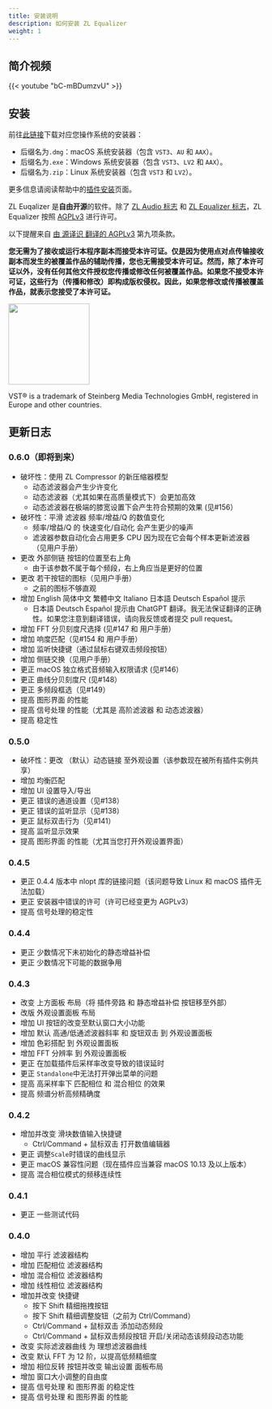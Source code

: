 ```yaml
---
title: 安装说明
description: 如何安装 ZL Equalizer
weight: 1
---
```


## 简介视频

{{< youtube "bC-mBDumzvU" >}}

## 安装

前往[此链接](https://github.com/ZL-Audio/ZLEqualizer/releases/latest)下载对应您操作系统的安装器：
- 后缀名为`.dmg`：macOS 系统安装器（包含 `VST3`、`AU` 和 `AAX`）。
- 后缀名为`.exe`：Windows 系统安装器（包含 `VST3`、`LV2` 和 `AAX`）。
- 后缀名为`.zip`：Linux 系统安装器（包含 `VST3` 和 `LV2`）。

更多信息请阅读帮助中的[插件安装](../../help/plugin_installation)页面。

ZL Euqalizer 是**自由开源**的软件。除了 [ZL Audio 标志](https://github.com/ZL-Audio/ZLEqualizer/blob/main/assets/zlaudio.svg) 和 [ZL Equalizer 标志](https://github.com/ZL-Audio/ZLEqualizer/blob/main/assets/logo.svg)，ZL Equalizer 按照 [AGPLv3](https://www.gnu.org/licenses/agpl-3.0.en.html) 进行许可。

以下提醒来自 [由 源译识 翻译的 AGPLv3](https://atomgit.com/translation/Contransus) 第九项条款。

**您无需为了接收或运行本程序副本而接受本许可证。仅是因为使用点对点传输接收副本而发生的被覆盖作品的辅助传播，您也无需接受本许可证。然而，除了本许可证以外，没有任何其他文件授权您传播或修改任何被覆盖作品。如果您不接受本许可证，这些行为（传播和修改）即构成版权侵权。因此，如果您修改或传播被覆盖作品，就表示您接受了本许可证。**

<img src="/images/vst3.png" style="width: 120pt; max-width: 100%; height: auto"/>

VST® is a trademark of Steinberg Media Technologies GmbH, registered in Europe and other countries.

## 更新日志


### 0.6.0（即将到来）

- 破坏性：使用 ZL Compressor 的新压缩器模型
	- 动态滤波器会产生少许变化
	- 动态滤波器（尤其如果在高质量模式下）会更加高效
	- 动态滤波器在极端的膝宽设置下会产生符合预期的效果 (见#156）
- 破坏性：平滑 滤波器 频率/增益/Q 的数值变化
	- 频率/增益/Q 的 快速变化/自动化 会产生更少的噪声
	- 滤波器参数自动化会占用更多 CPU 因为现在它会每个样本更新滤波器（见用户手册）
- 更改 外部侧链 按钮的位置至右上角
	- 由于该参数不属于每个频段，右上角应当是更好的位置
- 更改 若干按钮的图标（见用户手册）
	- 之前的图标不够直观
- 增加 English 简体中文 繁體中文 Italiano 日本語 Deutsch Español 提示
  - 日本語 Deutsch Español 提示由 ChatGPT 翻译。我无法保证翻译的正确性。如果您注意到翻译错误，请向我反馈或者提交 pull request。
- 增加 FFT 分贝刻度尺选择 (见#147 和 用户手册）
- 增加 响度匹配（见#154 和 用户手册）
- 增加 监听快捷键（通过鼠标右键双击频段按钮）
- 增加 侧链交换（见用户手册）
- 更正 macOS 独立格式音频输入权限请求 (见#146）
- 更正 曲线分贝刻度尺 (见#148）
- 更正 多频段框选（见#149）
- 提高 图形界面 的性能
- 提高 信号处理 的性能（尤其是 高阶滤波器 和 动态滤波器）
- 提高 稳定性

### 0.5.0

- 破坏性：更改 （默认）动态链接 至外观设置（该参数现在被所有插件实例共享）
- 增加 均衡匹配
- 增加 UI 设置导入/导出
- 更正 错误的通道设置（见#138）
- 更正 错误的监听显示（见#138）
- 更正 鼠标双击行为（见#141）
- 提高 监听显示效果
- 提高 图形界面 的性能（尤其当您打开外观设置界面）

### 0.4.5

- 更正 0.4.4 版本中 nlopt 库的链接问题（该问题导致 Linux 和 macOS 插件无法加载）
- 更正 安装器中错误的许可（许可已经变更为 AGPLv3）
- 提高 信号处理的稳定性

### 0.4.4

- 更正 少数情况下未初始化的静态增益补偿
- 更正 少数情况下可能的数据争用

### 0.4.3

- 改变 上方面板 布局（将 插件旁路 和 静态增益补偿 按钮移至外部）
- 改版 外观设置面板 布局
- 增加 UI 按钮的改变至默认窗口大小功能
- 增加 默认 高通/低通滤波器斜率 和 旋钮双击 到 外观设置面板
- 增加 色彩搭配 到 外观设置面板
- 增加 FFT 分辨率 到 外观设置面板
- 更正 在加载插件后采样率改变导致的错误延时
- 更正 `Standalone`中无法打开弹出菜单的问题
- 提高 高采样率下 匹配相位 和 混合相位 的效果
- 提高 频谱分析高频精确度

### 0.4.2

- 增加并改变 滑块数值输入快捷键
  - Ctrl/Command + 鼠标双击 打开数值编辑器
- 更正 调整`Scale`时错误的曲线显示
- 更正 macOS 兼容性问题（现在插件应当兼容 macOS 10.13 及以上版本）
- 提高 混合相位模式的频移连续性

### 0.4.1

- 更正 一些测试代码

### 0.4.0

- 增加 平行 滤波器结构
- 增加 匹配相位 滤波器结构
- 增加 混合相位 滤波器结构
- 增加 线性相位 滤波器结构
- 增加并改变 快捷键
  - 按下 Shift 精细拖拽按钮
  - 按下 Shift 精细调整旋钮（之前为 Ctrl/Command）
  - Ctrl/Command + 鼠标双击 添加动态频段
  - Ctrl/Command + 鼠标双击频段按钮 开启/关闭动态该频段动态功能
- 改变 实际滤波器曲线 为 理想滤波器曲线
- 改变 默认 FFT 为 12 阶，以提高低频精细度
- 增加 相位反转 按钮并改变 输出设置 面板布局
- 增加 窗口大小调整的自由度
- 提高 信号处理 和 图形界面 的稳定性
- 提高 信号处理 和 图形界面 的性能
